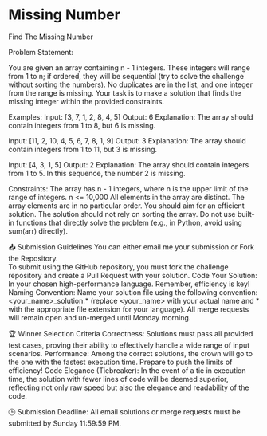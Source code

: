 # Missing Number
Find The Missing Number

Problem Statement:

You are given an array containing n - 1 integers. These integers will range from 1 to n; if ordered, they will be sequential (try to solve the challenge without sorting the numbers). No duplicates are in the list, and one integer from the range is missing. Your task is to make a solution that finds the missing integer within the provided constraints.

Examples:
Input: [3, 7, 1, 2, 8, 4, 5]
Output: 6
Explanation: The array should contain integers from 1 to 8, but 6 is missing.

Input: [11, 2, 10, 4, 5, 6, 7, 8, 1, 9]
Output: 3
Explanation: The array should contain integers from 1 to 11, but 3 is missing.

Input: [4, 3, 1, 5]
Output: 2
Explanation: The array should contain integers from 1 to 5. In this sequence, the number 2 is missing.


Constraints:
The array has n - 1 integers, where n is the upper limit of the range of integers.
n <= 10,000
All elements in the array are distinct.
The array elements are in no particular order.
You should aim for an efficient solution.
The solution should not rely on sorting the array.
Do not use built-in functions that directly solve the problem (e.g., in Python, avoid using sum(arr) directly).


📤 Submission Guidelines
You can either email me your submission or Fork the Repository.  
To submit using the GitHub repository, you must fork the challenge repository and create a Pull Request with your solution. 
Code Your Solution: In your chosen high-performance language. Remember, efficiency is key! 
Naming Convention: Name your solution file using the following convention: <your_name>_solution.* (replace <your_name> with your actual name and * with the appropriate file extension for your language). 
All merge requests will remain open and un-merged until Monday morning.


🏆 Winner Selection Criteria 
Correctness: Solutions must pass all provided test cases, proving their ability to effectively handle a wide range of input scenarios. 
Performance: Among the correct solutions, the crown will go to the one with the fastest execution time. Prepare to push the limits of efficiency! 
Code Elegance (Tiebreaker): In the event of a tie in execution time, the solution with fewer lines of code will be deemed superior, reflecting not only raw speed but also the elegance and readability of the code.


🕒 Submission Deadline: 
All email solutions or merge requests must be submitted by Sunday 11:59:59 PM.
